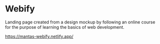 # Webify

Landing page created from a design mockup by following an online course for the purpose of learning the basics of web development.

https://mantas-webify.netlify.app/

